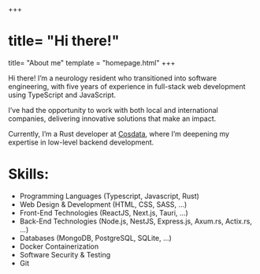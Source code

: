 +++
# title= "Hi there!"
title= "About me"
template = "homepage.html"
+++

Hi there! I’m a neurology resident who transitioned into software engineering, with five years of experience in full-stack web development using TypeScript and JavaScript.

I’ve had the opportunity to work with both local and international companies, delivering innovative solutions that make an impact.

Currently, I’m a Rust developer at [Cosdata](https://www.cosdata.io/), where I’m deepening my expertise in low-level backend development.

# Skills:

- Programming Languages (Typescript, Javascript, Rust)
- Web Design & Development (HTML, CSS, SASS, ...)
- Front-End Technologies (ReactJS, Next.js, Tauri, ...)
- Back-End Technologies (Node.js, NestJS, Express.js, Axum.rs, Actix.rs, ...)
- Databases (MongoDB, PostgreSQL, SQLite, ...)
- Docker Containerization
- Software Security & Testing
- Git

<!--
I’m a Rust developer at [Cosdata](https://www.cosdata.io/), with a background in full-stack web development and five years of experience working with TypeScript and JavaScript.

For more about me, please check the [About](./about) page.

Thanks for stopping by—I'm glad you're here! -->

<!-- Checkout all the [options you can configure](./posts/configuration) and the [example pages](./tags/example/). -->
